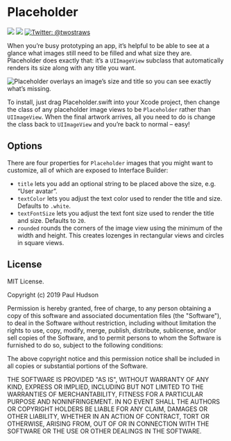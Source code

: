 # Placeholder


<p>
    <img src="https://img.shields.io/badge/iOS-10.0+-blue.svg" />
    <img src="https://img.shields.io/badge/Swift-5.0-brightgreen.svg" />
    <a href="https://twitter.com/twostraws">
        <img src="https://img.shields.io/badge/Contact-@twostraws-lightgrey.svg?style=flat" alt="Twitter: @twostraws" />
    </a>
</p>

When you’re busy prototyping an app, it’s helpful to be able to see at a glance what images still need to be filled and what size they are. Placeholder does exactly that: it’s a `UIImageView` subclass that automatically renders its size along with any title you want.

![Placeholder overlays an image’s size and title so you can see exactly what’s missing.](https://www.hackingwithswift.com/files/placeholder/screenshot.png)

To install, just drag Placeholder.swift into your Xcode project, then change the class of any placeholder image views to be `Placeholder` rather than `UIImageView`. When the final artwork arrives, all you need to do is change the class back to `UIImageView` and you’re back to normal – easy!



## Options

There are four properties for `Placeholder` images that you might want to customize, all of which are exposed to Interface Builder:

- `title` lets you add an optional string to be placed above the size, e.g. “User avatar”.
- `textColor` lets you adjust the text color used to render the title and size. Defaults to `.white`.
- `textFontSize` lets you adjust the text font size used to render the title and size. Defaults to `20`.
- `rounded` rounds the corners of the image view using the minimum of the width and height. This creates lozenges in rectangular views and circles in square views.


## License

MIT License.

Copyright (c) 2019 Paul Hudson

Permission is hereby granted, free of charge, to any person obtaining a copy of this software and associated documentation files (the "Software"), to deal in the Software without restriction, including without limitation the rights to use, copy, modify, merge, publish, distribute, sublicense, and/or sell copies of the Software, and to permit persons to whom the Software is furnished to do so, subject to the following conditions:

The above copyright notice and this permission notice shall be included in all copies or substantial portions of the Software.

THE SOFTWARE IS PROVIDED "AS IS", WITHOUT WARRANTY OF ANY KIND, EXPRESS OR IMPLIED, INCLUDING BUT NOT LIMITED TO THE WARRANTIES OF MERCHANTABILITY, FITNESS FOR A PARTICULAR PURPOSE AND NONINFRINGEMENT. IN NO EVENT SHALL THE AUTHORS OR COPYRIGHT HOLDERS BE LIABLE FOR ANY CLAIM, DAMAGES OR OTHER LIABILITY, WHETHER IN AN ACTION OF CONTRACT, TORT OR OTHERWISE, ARISING FROM, OUT OF OR IN CONNECTION WITH THE SOFTWARE OR THE USE OR OTHER DEALINGS IN THE SOFTWARE.
